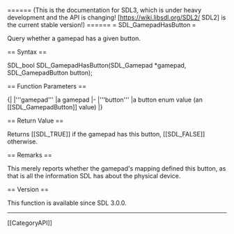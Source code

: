 ====== (This is the documentation for SDL3, which is under heavy development and the API is changing! [https://wiki.libsdl.org/SDL2/ SDL2] is the current stable version!) ======
= SDL_GamepadHasButton =

Query whether a gamepad has a given button.

== Syntax ==

<syntaxhighlight lang='c'>
SDL_bool SDL_GamepadHasButton(SDL_Gamepad *gamepad, SDL_GamepadButton button);
</syntaxhighlight>

== Function Parameters ==

{|
|'''gamepad'''
|a gamepad
|-
|'''button'''
|a button enum value (an [[SDL_GamepadButton]] value)
|}

== Return Value ==

Returns [[SDL_TRUE]] if the gamepad has this button, [[SDL_FALSE]]
otherwise.

== Remarks ==

This merely reports whether the gamepad's mapping defined this button, as
that is all the information SDL has about the physical device.

== Version ==

This function is available since SDL 3.0.0.

----
[[CategoryAPI]]


